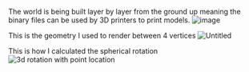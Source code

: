 The world is being built layer by layer from the ground up meaning the binary files can be used by 3D printers to print models.
![image](https://github.com/Sevdat/UnityVerticesAI/assets/55320710/04422a0f-2a95-4c7b-b59c-8baf04a6769e)



This is the geometry I used to render between 4 vertices
![Untitled](https://github.com/Sevdat/UnityVerticesAI/assets/55320710/8e7072e9-cf49-449d-b915-4a547e4fd89f)

This is how I calculated the spherical rotation 
![3d rotation with point location](https://github.com/Sevdat/UnityVerticesAI/assets/55320710/8b8473db-46e4-4c14-9da2-4dc54e5d10b1)
